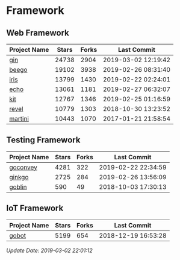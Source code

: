 # Framework

## Web Framework

| Project Name | Stars | Forks | Last Commit |
| ------------ | ----- | ----- | ----------- |
| [gin](https://github.com/gin-gonic/gin) | 24738 | 2904 | 2019-03-02 12:19:42 |
| [beego](https://github.com/astaxie/beego) | 19102 | 3938 | 2019-02-26 08:31:40 |
| [iris](https://github.com/kataras/iris) | 13799 | 1430 | 2019-02-22 02:24:01 |
| [echo](https://github.com/labstack/echo) | 13061 | 1181 | 2019-02-27 06:32:07 |
| [kit](https://github.com/go-kit/kit) | 12767 | 1346 | 2019-02-25 01:16:59 |
| [revel](https://github.com/revel/revel) | 10779 | 1303 | 2018-10-30 13:23:52 |
| [martini](https://github.com/go-martini/martini) | 10443 | 1070 | 2017-01-21 21:58:54 |

## Testing Framework

| Project Name | Stars | Forks | Last Commit |
| ------------ | ----- | ----- | ----------- |
| [goconvey](https://github.com/smartystreets/goconvey) | 4281 | 322 | 2019-02-22 22:34:59 |
| [ginkgo](https://github.com/onsi/ginkgo) | 2725 | 284 | 2019-02-26 13:56:09 |
| [goblin](https://github.com/franela/goblin) | 590 | 49 | 2018-10-03 17:30:13 |

## IoT Framework

| Project Name | Stars | Forks | Last Commit |
| ------------ | ----- | ----- | ----------- |
| [gobot](https://github.com/hybridgroup/gobot) | 5199 | 654 | 2018-12-19 16:53:28 |

*Update Date: 2019-03-02 22:01:12*